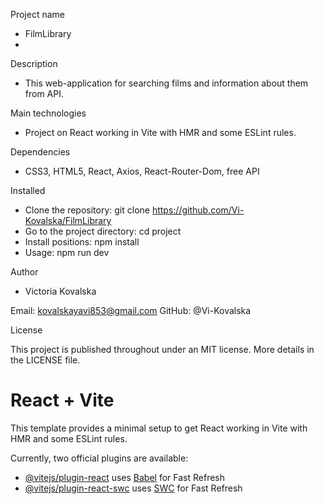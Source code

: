 Project name
- FilmLibrary
- 
Description
- This web-application for searching films and information about them from API.

Main technologies
- Project on React working in Vite with HMR and some ESLint rules.

Dependencies
- CSS3, HTML5, React, Axios, React-Router-Dom, free API

Installed
- Clone the repository: git clone https://github.com/Vi-Kovalska/FilmLibrary
- Go to the project directory: cd project
- Install positions: npm install
- Usage: npm run dev

Author
- Victoria Kovalska

Email: kovalskayavi853@gmail.com GitHub: @Vi-Kovalska

License

This project is published throughout under an MIT license. More details in the LICENSE file.
# React + Vite

This template provides a minimal setup to get React working in Vite with HMR and some ESLint rules.

Currently, two official plugins are available:

- [@vitejs/plugin-react](https://github.com/vitejs/vite-plugin-react/blob/main/packages/plugin-react/README.md) uses [Babel](https://babeljs.io/) for Fast Refresh
- [@vitejs/plugin-react-swc](https://github.com/vitejs/vite-plugin-react-swc) uses [SWC](https://swc.rs/) for Fast Refresh
